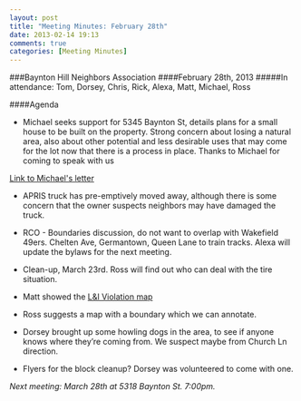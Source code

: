 ```yaml
---
layout: post
title: "Meeting Minutes: February 28th"
date: 2013-02-14 19:13
comments: true
categories: [Meeting Minutes] 
---
```

###Baynton Hill Neighbors Association
####February 28th, 2013
#####In attendance: Tom, Dorsey, Chris, Rick, Alexa, Matt, Michael, Ross

####Agenda
*  Michael seeks support for 5345 Baynton St, details plans for a small house to be built on the property. Strong concern about losing a natural area, also about other potential and less desirable uses that may come for the lot now that there is a process in place. Thanks to Michael for coming to speak with us 

[Link to Michael's letter](https://docs.google.com/file/d/0B27S4SbwTwOGMWtEZUVjYy1WUmM/edit?usp=sharing)

* APRIS truck has pre-emptively moved away, although there is some concern that the owner suspects neighbors may have damaged the truck.

* RCO - Boundaries discussion, do not want to overlap with Wakefield 49ers.  Chelten Ave, Germantown, Queen Lane to train tracks.  Alexa will update the bylaws for the next meeting.

* Clean-up, March 23rd.  Ross will find out who can deal with the tire situation.

* Matt showed the [L&I Violation map](http://lti.planphilly.com)

* Ross suggests a map with a boundary which we can annotate.

* Dorsey brought up some howling dogs in the area, to see if anyone knows where they’re coming from.  We suspect maybe from Church Ln direction.

* Flyers for the block cleanup?  Dorsey was volunteered to come with one.

*Next meeting: March 28th at 5318 Baynton St. 7:00pm.*
